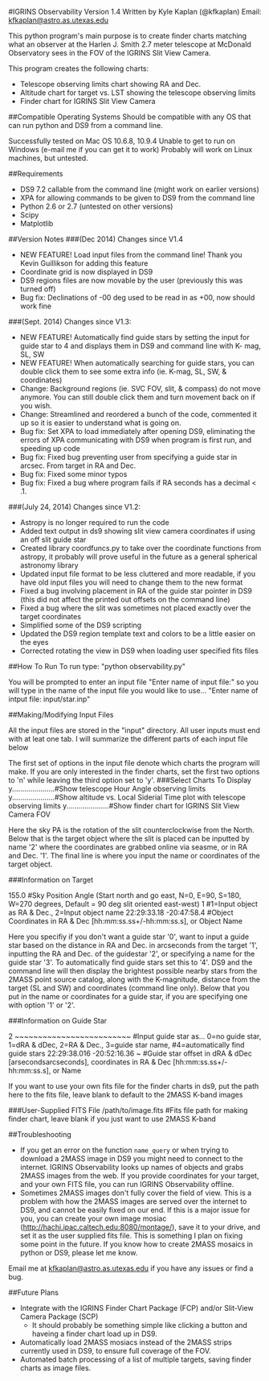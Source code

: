 #IGRINS Observability Version 1.4
Written by Kyle Kaplan (@kfkaplan)
Email: kfkaplan@astro.as.utexas.edu

This python program's main purpose is to create finder charts matching what
an observer at the Harlen J. Smith 2.7 meter telescope at McDonald 
Observatory sees in the FOV of the IGRINS Slit View Camera.

This program creates the following charts:
* Telescope observing limits chart showing RA and Dec.
* Altitude chart for target vs. LST showing the telescope observing limits
* Finder chart for IGRINS Slit View Camera

##Compatible Operating Systems
Should be compatible with any OS that can run python and DS9 from a
command line.

Successfully tested on Mac OS 10.6.8, 10.9.4
Unable to get to run on Windows (e-mail me if you can get it to work)
Probably will work on Linux machines, but untested.

##Requirements
* DS9 7.2 callable from the command line (might work on earlier
versions)
* XPA for allowing commands to be given to DS9 from the command line
* Python 2.6 or 2.7 (untested on other versions)
* Scipy
* Matplotlib

##Version Notes
###(Dec 2014) Changes since V1.4
* NEW FEATURE! Load input files from the command line! Thank you
Kevin Guillikson for adding this feature
* Coordinate grid is now displayed in DS9
* DS9 regions files are now movable by the user (previously this was
turned off)
* Bug fix: Declinations of -00 deg used to be read in as +00, now
should work fine

###(Sept. 2014) Changes since V1.3:
* NEW FEATURE! Automatically find guide stars by setting the input
 for guide star to 4 and displays them in DS9 and command line with
 K- mag, SL, SW
* NEW FEATURE! When automatically searching for guide stars, you can
 double click them to see some extra info (ie. K-mag, SL, SW, &
 coordinates)
* Change: Background regions (ie. SVC FOV, slit, & compass) do not
 move anymore.  You can still double click them and turn movement
 back on if you wish.
* Change: Streamlined and reordered a bunch of the code, commented it
 up so it is easier to understand what is going on.
* Bug fix: Set XPA to load immediately after opening DS9, eliminating
 the errors of XPA communicating with DS9 when program is first run,
 and speeding up code
* Bug fix: Fixed bug preventing user from specifying a guide star in
 arcsec. From target in RA and Dec.
* Bug fix: Fixed some minor typos
* Bug fix: Fixed a bug where program fails if RA seconds has a
 decimal < .1.

###(July 24, 2014) Changes since V1.2:
* Astropy is no longer required to run the code
* Added text output in ds9 showing slit view camera coordinates if
 using an off slit guide star
* Created library coordfuncs.py to take over the coordinate functions
 from astropy, it probably will prove useful in the future as a
 general spherical astronomy library
* Updated input file format to be less cluttered and more readable, if
 you have old input files you will need to change them to the new
 format
* Fixed a bug involving placement in RA of the guide star pointer in
 DS9 (this did not affect the printed out offsets on the command
 line)
* Fixed a bug where the slit was sometimes not placed exactly over the
 target coordinates
* Simplified some of the DS9 scripting
* Updated the DS9 region template text and colors to be a little
 easier on the eyes
* Corrected rotating the view in DS9 when loading user specified fits
 files

##How To Run
To run type:
"python observability.py"

You will be prompted to enter an input file
"Enter name of input file:"
so you will type in the name of the input file you would like to
    use...
"Enter name of intput file: input/star.inp"

##Making/Modifying Input Files

All the input files are stored in the "input" directory.
All user inputs must end with at leat one tab.
I will summarize the different parts of each input file below

The first set of options in the input file denote which charts the
    program will make.
If you are only interested in the finder charts, set the first two
    options to 'n' while leaving the third option set to 'y'.
###Select Charts To Display
  y.....................#Show telescope Hour Angle observing limits
  y.....................#Show altitude vs. Local Siderial Time plot
                         with telescope observing limits
  y.....................#Show finder chart for IGRINS Slit View
                         Camera FOV

Here the sky PA is the rotation of the slit counterclockwise from
    the North.
Below that is the target object where the slit is placed can be
    inputted by name '2' where the coordinates are grabbed online
    via seasme, or in RA and Dec. '1'.
The final line is where you input the name or coordinates of the
    target object.

###Information on Target

  155.0                 #Sky Position Angle (Start north and go east, N=0, E=90, S=180, W=270 degrees, Default = 90 deg slit oriented east-west)
  1                     #1=Input object as RA & Dec., 2=Input object name
  22:29:33.18 -20:47:58.4               #Object Coordinates in RA & Dec [hh:mm:ss.ss<space>+/-hh:mm:ss.s], or Object Name

Here you specifiy if you don't want a guide star '0', want to input
    a guide star based on the distance in RA and Dec. in arcseconds
    from the target '1', inputting the RA and Dec. of the guidestar
    '2', or specifying a name for the guide star '3'.
To automatically find guide stars set this to '4'.  DS9 and the
    command line will then display the brightest possible nearby
    stars from the 2MASS point source catalog, along with the
    K-magnitude, distance from the target (SL and SW) and
    coordinates (command line only).
Below that you put in the name or coordinates for a guide star, if
    you are specifying one with option '1' or '2'.

###Information on Guide Star

  2 ~~~~~~~~~~~~~~~~~~~~~~~~~ #Input guide star as... 0=no guide
                               star, 1=dRA & dDec, 2=RA & Dec.,
                               3=guide star name, #4=automatically
                               find guide stars
  22:29:38.016 -20:52:16.36 ~ #Guide star offset in dRA & dDec
                               [arseconds<space>arcseconds],
                               coordinates in RA & Dec
                               [hh:mm:ss.ss<space>+/-hh:mm:ss.s],
                               or Name

If you want to use your own fits file for the finder charts in ds9,
    put the path here to the fits file, leave blank to default to
    the 2MASS K-band images

###User-Supplied FITS File
/path/to/image.fits    #Fits file path for making finder chart, leave blank if you just want to use 2MASS K-band

##Troubleshooting
* If you get an error on the function `name_query` or when trying to download a 2MASS image in DS9 you might need to connect to the internet.
 IGRINS Observability looks up names of objects and grabs 2MASS images from the web.  If you provide coordinates for your target, and your own
 FITS file, you can run IGRINS Observability offline.
* Sometimes 2MASS images don't fully cover the field of view.  This is a problem with how the 2MASS images
 are served over the internet to DS9, and cannot be easily fixed on our end.  If this is a major issue for you, you can create your own
 image mosiac (http://hachi.ipac.caltech.edu:8080/montage/), save it to your drive, and set it as the user supplied fits file.
 This is something I plan on fixing some point in the future.  If you know how to create 2MASS mosaics in python or DS9, please let me know.

Email me at kfkaplan@astro.as.utexas.edu if you have any issues or find a bug.

##Future Plans
* Integrate with the IGRINS Finder Chart Package (FCP) and/or Slit-View Camera Package (SCP)
    * It should probably be something simple like clicking a button and haveing a finder chart load up in DS9.
* Automatically load 2MASS mosiacs instead of the 2MASS strips currently used in DS9, to ensure full coverage of the FOV.
* Automated batch processing of a list of multiple targets, saving finder charts as image files.
